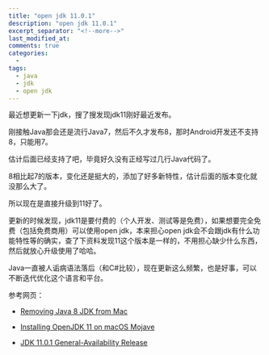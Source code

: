 ```yaml
---
title: "open jdk 11.0.1"
description: "open jdk 11.0.1"
excerpt_separator: "<!--more-->"
last_modified_at: 
comments: true
categories:
  -
tags:
  - java
  - jdk
  - open jdk
---
```


最近想更新一下jdk，搜了搜发现jdk11刚好最近发布。

刚接触Java那会还是流行Java7，然后不久才发布8，那时Android开发还不支持8，只能用7。

估计后面已经支持了吧，毕竟好久没有正经写过几行Java代码了。

8相比起7的版本，变化还是挺大的，添加了好多新特性，估计后面的版本变化就没那么大了。

所以现在是直接升级到11好了。

更新的时候发现，jdk11是要付费的（个人开发、测试等是免费），如果想要完全免费（包括免费商用）可以使用open jdk，本来担心open jdk会不会跟jdk有什么功能特性等的确实，查了下资料发现11这个版本是一样的，不用担心缺少什么东西，然后就放心升级使用了哈哈。

Java一直被人诟病语法落后（和C#比较），现在更新这么频繁，也是好事，可以不断迭代优化这个语言和平台。


参考网页：

* <site><a target="_blank" href="https://stackoverflow.com/questions/19039752/removing-java-8-jdk-from-mac">Removing Java 8 JDK from Mac</a></site>

* <site><a target="_blank" href="https://solarianprogrammer.com/2018/09/28/installing-openjdk-macos/">Installing OpenJDK 11 on macOS Mojave</a></site>

* <site><a target="_blank" href="https://jdk.java.net/11/">JDK 11.0.1 General-Availability Release</a></site>
